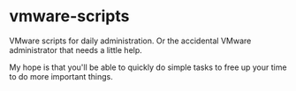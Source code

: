 # vmware-scripts
VMware scripts for daily administration. Or the accidental VMware administrator that needs a little help.

My hope is that you'll be able to quickly do simple tasks to free up your time to do more important things.